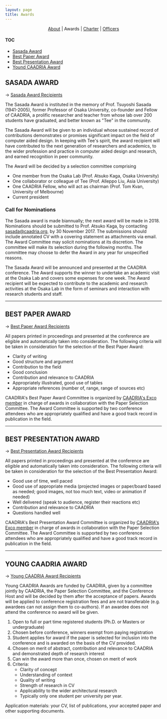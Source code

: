 ```yaml
---
layout: page
title: Awards
---
```


<div align="center">
  <a href="/about">About</a> | Awards | <a href="/charter">Charter</a> | <a href="/officers">Officers</a>
</div>

#### TOC
* [Sasada Award](#sasada-award)
* [Best Paper Award](#best-paper-award)
* [Best Presentation Award](#best-presentation-award)
* [Yound CAADRIA Award](#yound-caadria-award)

## SASADA AWARD
&rarr; [Sasada Award Recipients](award-sasada.md)

The Sasada Award is instituted in the memory of Prof. Tsuyoshi Sasada (1941-2005), former Professor of Osaka University, co-founder and Fellow of CAADRIA, a prolific researcher and teacher from whose lab over 200 students have graduated, and better known as "Tee" in the community.

The Sasada Award will be given to an individual whose sustained record of contributions demonstrates or promises significant impact on the field of computer aided design. In keeping with Tee's spirit, the award recipient will have contributed to the next generation of researchers and academics, to the wider profession and practice in computer aided design and research, and earned recognition in peer community.

The Award will be decided by a selection committee comprising

* One member from the Osaka Lab (Prof. Atsuko Kaga, Osaka University)
* One collaborator or colleague of Tee (Prof. Alleppo Liu, Asia University)
* One CAADRIA Fellow, who will act as chairman (Prof. Tom Kvan, University of Melbourne)
* Current president

### Call for Nominations
The Sasada award is made biannually; the next award will be made in 2018. Nominations should be submitted to Prof. Atsuko Kaga, by contacting sasada@caadria.org, by 30 November 2017. The submissions should include annotated CV with a covering statement as attachments via email. The Award Committee may solicit nominations at its discretion. The committee will make its selection during the following months. The committee may choose to defer the Award in any year for unspecified reasons.

The Sasada Award will be announced and presented at the CAADRIA conference. The Award supports the winner to undertake an academic visit at the Osaka Lab and covers some expenses for one week. The Award recipient will be expected to contribute to the academic and research activities at the Osaka Lab in the form of seminars and interaction with research students and staff.

----

## BEST PAPER AWARD
&rarr; [Best Paper Award Recipients](award-recipients.md#best-paper-award)

All papers printed in proceedings and presented at the conference are eligible and automatically taken into consideration. The following criteria will be taken in consideration for the selection of the Best Paper Award:

* Clarity of writing
* Good structure and argument
* Contribution to the field
* Good conclusion
* Contribution and relevance to CAADRIA
* Appropriately illustrated, good use of tables
* Appropriate references (number of, range, range of sources etc)

CAADRIA's Best Paper Award Committee is organized by [CAADRIA's Exco member](officers.md) in charge of awards in collaboration with the Paper Selection Committee. The Award Committee is supported by two conference attendees who are appropriately qualified and have a good track record in publication in the field.

----

## BEST PRESENTATION AWARD
&rarr; [Best Presentation Award Recipients](award-recipients.md#best-presentation-award)

All papers printed in proceedings and presented at the conference are eligible and automatically taken into consideration. The following criteria will be taken in consideration for the selection of the Best Presentation Award:

* Good use of time, well paced
* Good use of appropriate media (projected images or paper/board based as needed; good images, not too much text, video or animation if needed)
* Well delivered (speak to audience, register their reactions etc)
* Contribution and relevance to CAADRIA
* Questions handled well

CAADRIA's Best Presentation Award Committee is organized by [CAADRIA's Exco member](officers.md) in charge of awards in collaboration with the Paper Selection Committee. The Award Committee is supported by two conference attendees who are appropriately qualified and have a good track record in publication in the field.

----

## YOUNG CAADRIA AWARD
&rarr; [Young CAADRIA Award Recipients](award-recipients.md#young-caadria-award)

Young CAADRIA Awards are funded by CAADRIA, given by a committee jointly by CAADRIA, the Paper Selection Committee, and the Conference Host and will be decided by them after the acceptance of papers. Awards will be applied to conference registration fees and are not transferable (e.g. awardees can not assign them to co-authors). If an awardee does not attend the conference no award will be given.

1. Open to full or part time registered students (Ph.D. or Masters or undergraduate)
1. Chosen before conference, winners exempt from paying registration
1. Student applies for award if the paper is selected for inclusion into the conference and is awarded on the basis of the CV provided.
1. Chosen on merit of abstract, contribution and relevance to CAADRIA and demonstrated depth of research interest
1. Can win the award more than once, chosen on merit of work
1. Criteria:
   * Clarity of concept
   * Understanding of context
   * Quality of writing
   * Strength of research in CV
   * Applicability to the wider architectural research
   * Typically only one student per university per year.

Application materials: your CV, list of publications, your accepted paper and other supporting documents.
